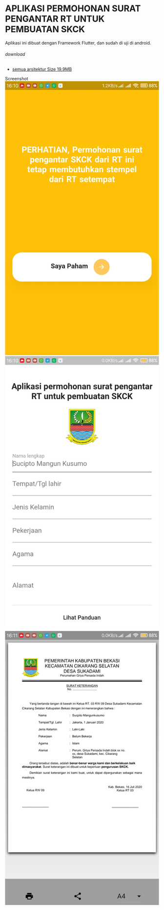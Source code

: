 # APLIKASI PERMOHONAN SURAT PENGANTAR RT UNTUK PEMBUATAN SKCK

Aplikasi ini dibuat dengan Framework Flutter, dan sudah di uji di android.

###### download
- [semua arsitektur Size 19.9MB](https://github.com/ayyuby26/permohonan-skck-online/raw/master/app-release.apk)

Screenshot
![](https://github.com/ayyuby26/permohonan-skck-online/raw/master/Screenshot_2020-07-16-16-10-13-118_com.uas.skck.jpg)
![](https://github.com/ayyuby26/permohonan-skck-online/raw/master/Screenshot_2020-07-16-16-10-29-440_com.uas.skck.jpg)
![](https://github.com/ayyuby26/permohonan-skck-online/raw/master/Screenshot_2020-07-16-16-11-47-099_com.uas.skck.jpg)
